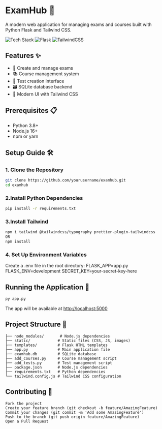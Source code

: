 # ExamHub 🚀

A modern web application for managing exams and courses built with Python Flask and Tailwind CSS.

![Tech Stack](https://img.shields.io/badge/Python-FFD43B?style=for-the-badge&logo=python&logoColor=blue)
![Flask](https://img.shields.io/badge/Flask-000000?style=for-the-badge&logo=flask&logoColor=white)
![TailwindCSS](https://img.shields.io/badge/Tailwind_CSS-38B2AC?style=for-the-badge&logo=tailwind-css&logoColor=white)

## Features ✨

- 📝 Create and manage exams
- 📚 Course management system
- 🧪 Test creation interface
- 🗃️ SQLite database backend
- 🎨 Modern UI with Tailwind CSS

## Prerequisites 📋

- Python 3.8+
- Node.js 16+
- npm or yarn

## Setup Guide 🛠️

### 1. Clone the Repository
```bash
git clone https://github.com/yourusername/examhub.git
cd examhub
```

### 2.Install Python Dependencies
```bash
pip install -r requirements.txt
```
### 3.Install Tailwind
```bash
npm i tailwind @tailwindcss/typography prettier-plugin-tailwindcss
OR
npm install
```

### 4. Set Up Environment Variables
Create a .env file in the root directory:
FLASK_APP=app.py
FLASK_ENV=development
SECRET_KEY=your-secret-key-here

## Running the Application 🚀

```bash
py app.py
```

The app will be available at [http://localhost:5000](http://127.0.0.1:5000/)

## Project Structure 📂

    ├── node_modules/       # Node.js dependencies
    ├── static/            # Static files (CSS, JS, images)
    ├── templates/         # Flask HTML templates
    ├── app.py             # Main application file
    ├── examhub.db         # SQLite database
    ├── add_courses.py     # Course management script
    ├── add_tests.py       # Test management script
    ├── package.json       # Node.js dependencies
    ├── requirements.txt   # Python dependencies
    └── tailwind.config.js # Tailwind CSS configuration

## Contributing 🤝

    Fork the project
    Create your feature branch (git checkout -b feature/AmazingFeature)
    Commit your changes (git commit -m 'Add some AmazingFeature')
    Push to the branch (git push origin feature/AmazingFeature)
    Open a Pull Request
